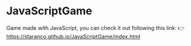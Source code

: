 # JavaScriptGame
Game made with JavaScript, you can check it out following this link: 👉 https://staranco.github.io/JavaScriptGame/index.html

